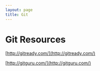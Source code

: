 ```yaml
---
layout: page
title: Git
---
```



# Git Resources

[http://gitready.com/](http://gitready.com/)

[http://gitguru.com/](http://gitguru.com/)